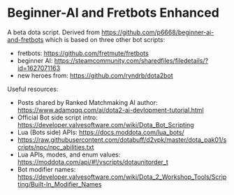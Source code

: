 # Beginner-AI and Fretbots Enhanced
 A beta dota script. Derived from https://github.com/p6668/beginner-ai-and-fretbots which is based on three other bot scripts:
- fretbots: https://github.com/fretmute/fretbots
- beginner AI: https://steamcommunity.com/sharedfiles/filedetails/?id=1627071163
- new heroes from: https://github.com/ryndrb/dota2bot


Useful resources:
- Posts shared by Ranked Matchmaking AI author: https://www.adamqqq.com/ai/dota2-ai-devlopment-tutorial.html
- Official Bot side script intro: https://developer.valvesoftware.com/wiki/Dota_Bot_Scripting
- Lua (Bots side) APIs: https://docs.moddota.com/lua_bots/
- https://raw.githubusercontent.com/dotabuff/d2vpk/master/dota_pak01/scripts/npc/npc_abilities.txt
- Lua APIs, modes, and enum values: https://moddota.com/api/#!/vscripts/dotaunitorder_t
- Bot modifier names: https://developer.valvesoftware.com/wiki/Dota_2_Workshop_Tools/Scripting/Built-In_Modifier_Names

